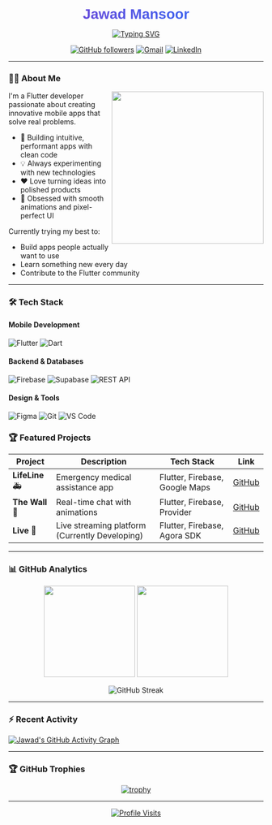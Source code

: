<h1 align="center" style="font-family: 'Poppins', sans-serif; font-weight: 800; background: linear-gradient(90deg, #7E3ACE, #2575FC); -webkit-background-clip: text; -webkit-text-fill-color: transparent; margin-bottom: 10px;">
  Jawad Mansoor
</h1>

<p align="center">
  <a href="https://github.com/Jawadyyy">
    <img src="https://readme-typing-svg.demolab.com?font=Fira+Code&size=24&duration=3000&pause=1000&color=7E3ACE&center=true&vCenter=true&width=500&lines=Flutter+Developer;UI%2FUX+Specialist;Firebase+Architecture+Expert;Supabase+Integration+Specialist;C%2B%2B+Systems+Programmer;Full-Stack+Mobile+Engineer" alt="Typing SVG" />
  </a>
</p>

<div align="center">

[![GitHub followers](https://img.shields.io/github/followers/Jawadyyy?logo=github&style=for-the-badge&color=blueviolet)](https://github.com/Jawadyyy)
[![Gmail](https://img.shields.io/badge/Gmail-D14836?style=for-the-badge&logo=gmail&logoColor=white)](mailto:www.jawadmansoor37@gmail.com)
[![LinkedIn](https://img.shields.io/badge/LinkedIn-0077B5?style=for-the-badge&logo=linkedin&logoColor=white)](https://www.linkedin.com/in/jawad-mansoor-b2607329b/)

</div>

---

### 🧑‍💻 About Me

<img align="right" src="https://media.giphy.com/media/L1R1tvI9svkIWwpVYr/giphy.gif" width="300">

I'm a Flutter developer passionate about creating innovative mobile apps that solve real problems. 

- 🚀 Building intuitive, performant apps with clean code
- 💡 Always experimenting with new technologies
- ❤️ Love turning ideas into polished products
- 📱 Obsessed with smooth animations and pixel-perfect UI

Currently trying my best to:
- Build apps people actually want to use
- Learn something new every day
- Contribute to the Flutter community

---

### 🛠 Tech Stack

#### Mobile Development
![Flutter](https://img.shields.io/badge/Flutter-%2302569B.svg?style=for-the-badge&logo=Flutter&logoColor=white)
![Dart](https://img.shields.io/badge/dart-%230175C2.svg?style=for-the-badge&logo=dart&logoColor=white)

#### Backend & Databases
![Firebase](https://img.shields.io/badge/Firebase-039BE5?style=for-the-badge&logo=Firebase&logoColor=white)
![Supabase](https://img.shields.io/badge/Supabase-3ECF8E?style=for-the-badge&logo=supabase&logoColor=white)
![REST API](https://img.shields.io/badge/REST-FF6F00?style=for-the-badge&logo=rest&logoColor=white)

#### Design & Tools
![Figma](https://img.shields.io/badge/figma-%23F24E1E.svg?style=for-the-badge&logo=figma&logoColor=white)
![Git](https://img.shields.io/badge/git-%23F05033.svg?style=for-the-badge&logo=git&logoColor=white)
![VS Code](https://img.shields.io/badge/VS%20Code-0078d7.svg?style=for-the-badge&logo=visual-studio-code&logoColor=white)

### 🏆 Featured Projects

| Project | Description | Tech Stack | Link |
|---------|-------------|------------|------|
| **LifeLine** 🚑 | Emergency medical assistance app | Flutter, Firebase, Google Maps | [GitHub](https://github.com/Jawadyyy/LifeLine) |
| **The Wall** 💬 | Real-time chat with animations | Flutter, Firebase, Provider | [GitHub](https://github.com/Jawadyyy/The-Wall-Chat-App) |
| **Live** 🚧 | Live streaming platform (Currently Developing) | Flutter, Firebase, Agora SDK | [GitHub](https://github.com/Jawadyyy/Live) |

---

### 📊 GitHub Analytics

<div align="center">
  
  <img height="180em" src="https://github-readme-stats.vercel.app/api?username=Jawadyyy&show_icons=true&theme=radical&include_all_commits=true&count_private=true"/>
  <img height="180em" src="https://github-readme-stats.vercel.app/api/top-langs/?username=Jawadyyy&layout=compact&langs_count=8&theme=radical"/>
  
</div>

<p align="center">
  <img src="https://streak-stats.demolab.com?user=Jawadyyy&theme=radical&date_format=j%20M%5B%20Y%5D" alt="GitHub Streak" />
</p>

---

<!-- Activity Graph -->
### ⚡ **Recent Activity**

[![Jawad's GitHub Activity Graph](https://github-readme-activity-graph.vercel.app/graph?username=Jawadyyy&theme=react-dark&hide_border=true&area=true)](https://github.com/Jawadyyy)

---

### 🏆 GitHub Trophies

<div align="center">
  
  [![trophy](https://github-profile-trophy.vercel.app/?username=Jawadyyy&theme=radical&no-frame=true&row=1&margin-w=15&margin-h=15)](https://github.com/ryo-ma/github-profile-trophy)
  
</div>

---

<p align="center">
  <a href="https://github.com/Jawadyyy">
    <img src="https://visitor-badge.laobi.icu/badge?page_id=Jawadyyy.Jawadyyy&color=7e3ace" alt="Profile Visits" />
  </a>
</p>

